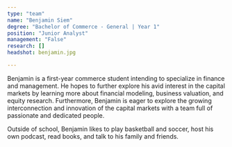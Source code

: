 ```yaml
---
type: "team"
name: "Benjamin Siem"
degree: "Bachelor of Commerce - General | Year 1"
position: "Junior Analyst"
management: "False"
research: []
headshot: benjamin.jpg

---
```


Benjamin is a first-year commerce student intending to specialize in finance and management. He hopes to further explore his avid interest in the capital markets by learning more about financial modeling, business valuation, and equity research. Furthermore, Benjamin is eager to explore the growing interconnection and innovation of the capital markets with a team full of passionate and dedicated people.

Outside of school, Benjamin likes to play basketball and soccer, host his own podcast, read books, and talk to his family and friends. 